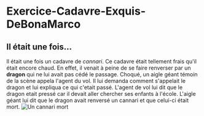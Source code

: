 # Exercice-Cadavre-Exquis-DeBonaMarco

## Il était une fois...

Il était une fois un cadavre de _cannari_. Ce cadavre était tellement frais qu'il était encore chaud.
En effet, il venait à peine de se faire renverser par un **dragon** qui ne lui avait pas cédé le passage.
Choqué, un aigle géant témoin de la scène appela l'agent du vol.
Il lui demanda comment s'appelait le dragon et lui expliqua ce qui c'etait passé.
L'agent de vol lui dit que le dragon etait pressé car il devait aller chercher ses enfants à l'école.
L'aigle géant lui dit que le dragon avait renversé un cannari et que celui-ci était mort.
![Un cannari mort](http://www.adornato.com/the_dead_canaries/dead_canary_logo.jpg)
